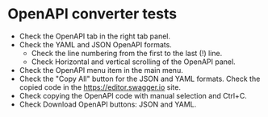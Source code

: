 # OpenAPI converter tests

- Check the OpenAPI tab in the right tab panel.
- Check the YAML and JSON OpenAPI formats.
  - Check the line numbering from the first to the last (!) line.
  - Check Horizontal and vertical scrolling of the OpenAPI panel.
- Check the OpenAPI menu item in the main menu.
- Check the "Copy All" button for the JSON and YAML formats. Check the copied code in the https://editor.swagger.io site.
- Check copying the OpenAPI code with manual selection and Ctrl+C.
- Check Download OpenAPI buttons: JSON and YAML.